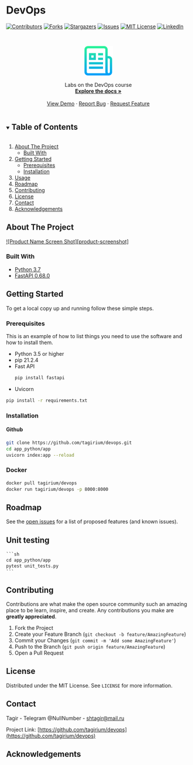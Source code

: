 # DevOps
[![Contributors][contributors-shield]][contributors-url]
[![Forks][forks-shield]][forks-url]
[![Stargazers][stars-shield]][stars-url]
[![Issues][issues-shield]][issues-url]
[![MIT License][license-shield]][license-url]
[![LinkedIn][linkedin-shield]][linkedin-url]



<!-- PROJECT LOGO -->
<br />
<p align="center">
  <a href="https://github.com/tagirium/devops">
    <img src="images/logo.png" alt="Logo" width="80" height="80">
  </a>

  <p align="center">
    Labs on the DevOps course
    <br />
    <a href="https://github.com/tagirium/devops"><strong>Explore the docs »</strong></a>
    <br />
    <br />
    <a href="https://github.com/tagirium/devops">View Demo</a>
    ·
    <a href="https://github.com/tagirium/devops/issues">Report Bug</a>
    ·
    <a href="https://github.com/tagirium/devops/issues">Request Feature</a>
  </p>




<!-- TABLE OF CONTENTS -->
<details open="open">
  <summary><h2 style="display: inline-block">Table of Contents</h2></summary>
  <ol>
    <li>
      <a href="#about-the-project">About The Project</a>
      <ul>
        <li><a href="#built-with">Built With</a></li>
      </ul>
    </li>
    <li>
      <a href="#getting-started">Getting Started</a>
      <ul>
        <li><a href="#prerequisites">Prerequisites</a></li>
        <li><a href="#installation">Installation</a></li>
      </ul>
    </li>
    <li><a href="#usage">Usage</a></li>
    <li><a href="#roadmap">Roadmap</a></li>
    <li><a href="#contributing">Contributing</a></li>
    <li><a href="#license">License</a></li>
    <li><a href="#contact">Contact</a></li>
    <li><a href="#acknowledgements">Acknowledgements</a></li>
  </ol>
</details>



<!-- ABOUT THE PROJECT -->
## About The Project

[![Product Name Screen Shot][product-screenshot]](https://example.com)


### Built With

* [Python 3.7](https://python.org)
* [FastAPI 0.68.0](https://fastapi.tiangolo.com/)



<!-- GETTING STARTED -->
## Getting Started

To get a local copy up and running follow these simple steps.

### Prerequisites

This is an example of how to list things you need to use the software and how to install them.
* Python 3.5 or higher
* pip 21.2.4
* Fast API
  ```sh
  pip install fastapi
  ```
 * Uvicorn
  ```sh
  pip install -r requirements.txt
  ```

### Installation

#### Github
   ```sh
   git clone https://github.com/tagirium/devops.git
   cd app_python/app
   uvicorn index:app --reload 
   ```
### Docker
   ```sh
   docker pull tagirium/devops
   docker run tagirium/devops -p 8000:8000
   ```


<!-- ROADMAP -->
## Roadmap

See the [open issues](https://github.com/tagirium/devops/issues) for a list of proposed features (and known issues).


<!-- Unit testing -->
## Unit testing 
    ```sh
    cd app_python/app
    pytest unit_tests.py
    ```


<!-- CONTRIBUTING -->
## Contributing

Contributions are what make the open source community such an amazing place to be learn, inspire, and create. Any contributions you make are **greatly appreciated**.

1. Fork the Project
2. Create your Feature Branch (`git checkout -b feature/AmazingFeature`)
3. Commit your Changes (`git commit -m 'Add some AmazingFeature'`)
4. Push to the Branch (`git push origin feature/AmazingFeature`)
5. Open a Pull Request



<!-- LICENSE -->
## License

Distributed under the MIT License. See `LICENSE` for more information.



<!-- CONTACT -->
## Contact

Tagir - Telegram @NullNumber - shtagir@mail.ru

Project Link: [https://github.com/tagirium/devops](https://github.com/tagirium/devops)



<!-- ACKNOWLEDGEMENTS -->
## Acknowledgements






<!-- MARKDOWN LINKS & IMAGES -->
<!-- https://www.markdownguide.org/basic-syntax/#reference-style-links -->
[contributors-shield]: https://img.shields.io/github/contributors/tagirium/repo.svg?style=for-the-badge
[contributors-url]: https://github.com/tagirium/devops/graphs/contributors
[forks-shield]: https://img.shields.io/github/forks/tagirium/repo.svg?style=for-the-badge
[forks-url]: https://github.com/tagirium/devops/network/members
[stars-shield]: https://img.shields.io/github/stars/tagirium/repo.svg?style=for-the-badge
[stars-url]: https://github.com/tagirium/devops/stargazers
[issues-shield]: https://img.shields.io/github/issues/tagirium/repo.svg?style=for-the-badge
[issues-url]: https://github.com/tagirium/devops/issues
[license-shield]: https://img.shields.io/github/license/tagirium/repo.svg?style=for-the-badge
[license-url]: https://github.com/tagirium/devops/blob/master/LICENSE.txt
[linkedin-shield]: https://img.shields.io/badge/-LinkedIn-black.svg?style=for-the-badge&logo=linkedin&colorB=555
[linkedin-url]: https://linkedin.com/in/tagirium
